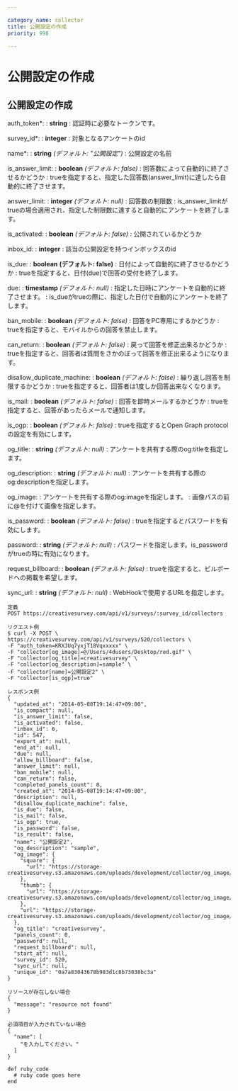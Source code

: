 ```yaml
---

category_name: collector
title: 公開設定の作成
priority: 998

---
```


# 公開設定の作成

## 公開設定の作成

auth_token*:
: __string__
: 認証時に必要なトークンです。

survey_id*:
: __integer__
: 対象となるアンケートのid

name*:
: __string__ _(デフォルト: "公開設定")_
: 公開設定の名前

is_answer_limit:
: __boolean__ _(デフォルト: false)_
: 回答数によって自動的に終了させるかどうか
: trueを指定すると、指定した回答数(answer_limit)に達したら自動的に終了させます。

answer_limit:
: __integer__ _(デフォルト: null)_
: 回答数の制限数
: is_answer_limitがtrueの場合適用され、指定した制限数に達すると自動的にアンケートを終了します。

is_activated:
: __boolean__ _(デフォルト: false)_
: 公開されているかどうか

inbox_id:
: __integer__
: 該当の公開設定を持つインボックスのid

is_due:
: __boolean__ __(デフォルト: false)__
: 日付によって自動的に終了させるかどうか
: trueを指定すると、日付(due)で回答の受付を終了します。

due:
: __timestamp__ _(デフォルト: null)_
: 指定した日時にアンケートを自動的に終了させます。
: is_dueがtrueの際に、指定した日付で自動的にアンケートを終了します。
 
ban_mobile:
: __boolean__ _(デフォルト: false)_
: 回答をPC専用にするかどうか
: trueを指定すると、モバイルからの回答を禁止します。

can_return:
: __boolean__ _(デフォルト: false)_
: 戻って回答を修正出来るかどうか
: trueを指定すると、回答者は質問をさかのぼって回答を修正出来るようになります。

disallow_duplicate_machine:
: __boolean__ _(デフォルト: false)_
: 繰り返し回答を制限するかどうか
: trueを指定すると、回答者は1度しか回答出来なくなります。

is_mail:
: __boolean__ _(デフォルト: false)_
: 回答を即時メールするかどうか
: trueを指定すると、回答があったらメールで通知します。

is_ogp:
: __boolean__ _(デフォルト: false)_
: trueを指定するとOpen Graph protocolの設定を有効にします。

og_title:
: __string__ _(デフォルト: null)_
: アンケートを共有する際のog:titleを指定します。

og_description:
: __string__ _(デフォルト: null)_
: アンケートを共有する際のog:descriptionを指定します。

og_image:
: アンケートを共有する際のog:imageを指定します。
: 画像パスの前に@を付けて画像を指定します。

is_password:
: __boolean__ _(デフォルト: false)_
: trueを指定するとパスワードを有効にします。

password:
: __string__ _(デフォルト: null)_
: パスワードを指定します。is_passwordがtrueの時に有効になります。

request_billboard:
: __boolean__ _(デフォルト: false)_
: trueを指定すると、ビルボードへの掲載を希望します。

sync_url:
: __string__ _(デフォルト: null)_
: WebHookで使用するURLを指定します。

~~~
定義
POST https://creativesurvey.com/api/v1/surveys/:survey_id/collectors

リクエスト例
$ curl -X POST \
https://creativesurvey.com/api/v1/surveys/520/collectors \
-F "auth_token=KRXJUq7yxjT18Vqxxxxx" \
-F "collector[og_image]=@/Users/4dusers/Desktop/red.gif" \
-F "collector[og_title]=creativesurvey" \
-F "collector[og_description]=sample" \
-F "collector[name]=公開設定2" \
-F "collector[is_ogp]=true"

レスポンス例
{
  "updated_at": "2014-05-08T19:14:47+09:00",
  "is_compact": null,
  "is_answer_limit": false,
  "is_activated": false,
  "inbox_id": 6,
  "id": 547,
  "export_at": null,
  "end_at": null,
  "due": null,
  "allow_billboard": false,
  "answer_limit": null,
  "ban_mobile": null,
  "can_return": false,
  "completed_panels_count": 0,
  "created_at": "2014-05-08T19:14:47+09:00",
  "description": null,
  "disallow_duplicate_machine": false,
  "is_due": false,
  "is_mail": false,
  "is_ogp": true,
  "is_password": false,
  "is_result": false,
  "name": "公開設定2",
  "og_description": "sample",
  "og_image": {
    "square": {
      "url": "https://storage-creativesurvey.s3.amazonaws.com/uploads/development/collector/og_image/547/square_red.gif"
    },
    "thumb": {
      "url": "https://storage-creativesurvey.s3.amazonaws.com/uploads/development/collector/og_image/547/thumb_red.gif"
    },
    "url": "https://storage-creativesurvey.s3.amazonaws.com/uploads/development/collector/og_image/547/red.gif"
  },
  "og_title": "creativesurvey",
  "panels_count": 0,
  "password": null,
  "request_billboard": null,
  "start_at": null,
  "survey_id": 520,
  "sync_url": null,
  "unique_id": "0a7a83043678b983d1c8b73038bc3a"
}

リソースが存在しない場合
{
  "message": "resource not found"
}

必須項目が入力されていない場合
{
  "name": [
    "を入力してください。"
  ]
}
~~~


~~~
def ruby_code
  # ruby code goes here
end
~~~

　
　
